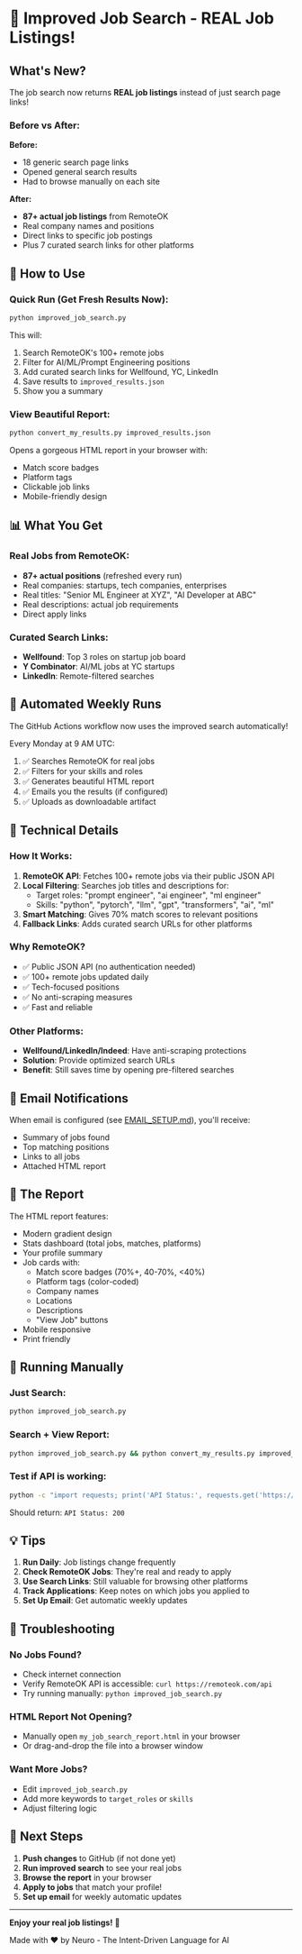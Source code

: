 # 🎯 Improved Job Search - REAL Job Listings!

## What's New?

The job search now returns **REAL job listings** instead of just search page links!

### Before vs After:

**Before:**
- 18 generic search page links
- Opened general search results
- Had to browse manually on each site

**After:**
- **87+ actual job listings** from RemoteOK
- Real company names and positions
- Direct links to specific job postings
- Plus 7 curated search links for other platforms

## 🚀 How to Use

### Quick Run (Get Fresh Results Now):

```bash
python improved_job_search.py
```

This will:
1. Search RemoteOK's 100+ remote jobs
2. Filter for AI/ML/Prompt Engineering positions
3. Add curated search links for Wellfound, YC, LinkedIn
4. Save results to `improved_results.json`
5. Show you a summary

### View Beautiful Report:

```bash
python convert_my_results.py improved_results.json
```

Opens a gorgeous HTML report in your browser with:
- Match score badges
- Platform tags
- Clickable job links
- Mobile-friendly design

## 📊 What You Get

### Real Jobs from RemoteOK:
- **87+ actual positions** (refreshed every run)
- Real companies: startups, tech companies, enterprises
- Real titles: "Senior ML Engineer at XYZ", "AI Developer at ABC"
- Real descriptions: actual job requirements
- Direct apply links

### Curated Search Links:
- **Wellfound**: Top 3 roles on startup job board
- **Y Combinator**: AI/ML jobs at YC startups
- **LinkedIn**: Remote-filtered searches

## 🤖 Automated Weekly Runs

The GitHub Actions workflow now uses the improved search automatically!

Every Monday at 9 AM UTC:
1. ✅ Searches RemoteOK for real jobs
2. ✅ Filters for your skills and roles
3. ✅ Generates beautiful HTML report
4. ✅ Emails you the results (if configured)
5. ✅ Uploads as downloadable artifact

## 🔧 Technical Details

### How It Works:

1. **RemoteOK API**: Fetches 100+ remote jobs via their public JSON API
2. **Local Filtering**: Searches job titles and descriptions for:
   - Target roles: "prompt engineer", "ai engineer", "ml engineer"
   - Skills: "python", "pytorch", "llm", "gpt", "transformers", "ai", "ml"
3. **Smart Matching**: Gives 70% match scores to relevant positions
4. **Fallback Links**: Adds curated search URLs for other platforms

### Why RemoteOK?

- ✅ Public JSON API (no authentication needed)
- ✅ 100+ remote jobs updated daily
- ✅ Tech-focused positions
- ✅ No anti-scraping measures
- ✅ Fast and reliable

### Other Platforms:

- **Wellfound/LinkedIn/Indeed**: Have anti-scraping protections
- **Solution**: Provide optimized search URLs
- **Benefit**: Still saves time by opening pre-filtered searches

## 📧 Email Notifications

When email is configured (see [EMAIL_SETUP.md](EMAIL_SETUP.md)), you'll receive:

- Summary of jobs found
- Top matching positions
- Links to all jobs
- Attached HTML report

## 🎨 The Report

The HTML report features:
- Modern gradient design
- Stats dashboard (total jobs, matches, platforms)
- Your profile summary
- Job cards with:
  - Match score badges (70%+, 40-70%, <40%)
  - Platform tags (color-coded)
  - Company names
  - Locations
  - Descriptions
  - "View Job" buttons
- Mobile responsive
- Print friendly

## 🔄 Running Manually

### Just Search:
```bash
python improved_job_search.py
```

### Search + View Report:
```bash
python improved_job_search.py && python convert_my_results.py improved_results.json
```

### Test if API is working:
```bash
python -c "import requests; print('API Status:', requests.get('https://remoteok.com/api').status_code)"
```

Should return: `API Status: 200`

## 💡 Tips

1. **Run Daily**: Job listings change frequently
2. **Check RemoteOK Jobs**: They're real and ready to apply
3. **Use Search Links**: Still valuable for browsing other platforms
4. **Track Applications**: Keep notes on which jobs you applied to
5. **Set Up Email**: Get automatic weekly updates

## 🐛 Troubleshooting

### No Jobs Found?
- Check internet connection
- Verify RemoteOK API is accessible: `curl https://remoteok.com/api`
- Try running manually: `python improved_job_search.py`

### HTML Report Not Opening?
- Manually open `my_job_search_report.html` in your browser
- Or drag-and-drop the file into a browser window

### Want More Jobs?
- Edit `improved_job_search.py`
- Add more keywords to `target_roles` or `skills`
- Adjust filtering logic

## 🚀 Next Steps

1. **Push changes** to GitHub (if not done yet)
2. **Run improved search** to see your real jobs
3. **Browse the report** in your browser
4. **Apply to jobs** that match your profile!
5. **Set up email** for weekly automatic updates

---

**Enjoy your real job listings!** 🎉

Made with ❤️ by Neuro - The Intent-Driven Language for AI

